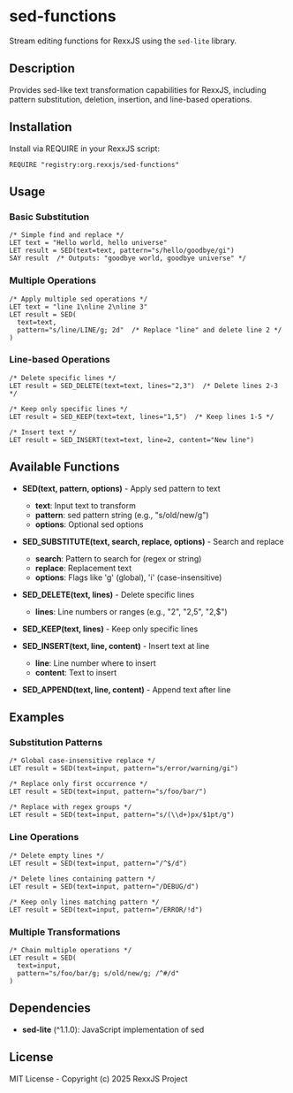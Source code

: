 # sed-functions

Stream editing functions for RexxJS using the `sed-lite` library.

## Description

Provides sed-like text transformation capabilities for RexxJS, including pattern substitution, deletion, insertion, and line-based operations.

## Installation

Install via REQUIRE in your RexxJS script:

```rexx
REQUIRE "registry:org.rexxjs/sed-functions"
```

## Usage

### Basic Substitution

```rexx
/* Simple find and replace */
LET text = "Hello world, hello universe"
LET result = SED(text=text, pattern="s/hello/goodbye/gi")
SAY result  /* Outputs: "goodbye world, goodbye universe" */
```

### Multiple Operations

```rexx
/* Apply multiple sed operations */
LET text = "line 1\nline 2\nline 3"
LET result = SED(
  text=text,
  pattern="s/line/LINE/g; 2d"  /* Replace "line" and delete line 2 */
)
```

### Line-based Operations

```rexx
/* Delete specific lines */
LET result = SED_DELETE(text=text, lines="2,3")  /* Delete lines 2-3 */

/* Keep only specific lines */
LET result = SED_KEEP(text=text, lines="1,5")  /* Keep lines 1-5 */

/* Insert text */
LET result = SED_INSERT(text=text, line=2, content="New line")
```

## Available Functions

- **SED(text, pattern, options)** - Apply sed pattern to text
  - **text**: Input text to transform
  - **pattern**: sed pattern string (e.g., "s/old/new/g")
  - **options**: Optional sed options

- **SED_SUBSTITUTE(text, search, replace, options)** - Search and replace
  - **search**: Pattern to search for (regex or string)
  - **replace**: Replacement text
  - **options**: Flags like 'g' (global), 'i' (case-insensitive)

- **SED_DELETE(text, lines)** - Delete specific lines
  - **lines**: Line numbers or ranges (e.g., "2", "2,5", "2,$")

- **SED_KEEP(text, lines)** - Keep only specific lines

- **SED_INSERT(text, line, content)** - Insert text at line
  - **line**: Line number where to insert
  - **content**: Text to insert

- **SED_APPEND(text, line, content)** - Append text after line

## Examples

### Substitution Patterns

```rexx
/* Global case-insensitive replace */
LET result = SED(text=input, pattern="s/error/warning/gi")

/* Replace only first occurrence */
LET result = SED(text=input, pattern="s/foo/bar/")

/* Replace with regex groups */
LET result = SED(text=input, pattern="s/(\\d+)px/$1pt/g")
```

### Line Operations

```rexx
/* Delete empty lines */
LET result = SED(text=input, pattern="/^$/d")

/* Delete lines containing pattern */
LET result = SED(text=input, pattern="/DEBUG/d")

/* Keep only lines matching pattern */
LET result = SED(text=input, pattern="/ERROR/!d")
```

### Multiple Transformations

```rexx
/* Chain multiple operations */
LET result = SED(
  text=input,
  pattern="s/foo/bar/g; s/old/new/g; /^#/d"
)
```

## Dependencies

- **sed-lite** (^1.1.0): JavaScript implementation of sed

## License

MIT License - Copyright (c) 2025 RexxJS Project
